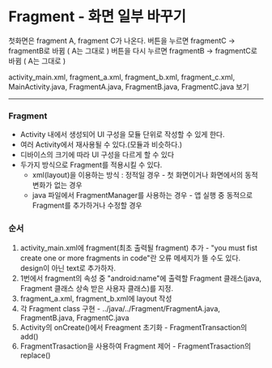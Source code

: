 # Fragment - 화면 일부 바꾸기

첫화면은 fragment A, fragment C가 나온다.
버튼을 누르면 fragmentC -> fragmentB로 바뀜 ( A는 그대로 )
버튼을 다시 누르면 fragmentB -> fragmentC로 바뀜 ( A는 그대로 )

activity_main.xml, fragment_a.xml, fragment_b.xml, fragment_c.xml, MainActivity.java, FragmentA.java, FragmentB.java, FragmentC.java 보기

---------
### Fragment
+ Activity 내에서 생성되어 UI 구성을 모듈 단위로 작성할 수 있게 한다.
+ 여러 Activity에서 재사용될 수 있다.(모듈과 비슷하다.)
+ 디바이스의 크기에 따라 UI 구성을 다르게 할 수 있다
+ 두가지 방식으로 Fragment를 적용시킬 수 있다.
    + xml(layout)을 이용하는 방식 : 정적일 경우 - 첫 화면이거나 화면에서의 동적 변화가 없는 경우
    + java 파일에서 FragmentManager를 사용하는 경우 - 앱 실행 중 동적으로 Fragment를 추가하거나 수정할 경우


### 순서

1. activity_main.xml에 fragment(최초 출력될 fragment) 추가 - "you must fist create one or more fragments in code"란 오류 메세지가 뜰 수도 있다. design이 아닌 text로 추가하자.
2. 1번에서 fragment의 속성 중 "android:name"에 출력할 Fragment 클래스(java, Fragment 클래스 상속 받은 사용자 클래스)를 지정.
3. fragment_a.xml, fragment_b.xml에 layout 작성
4. 각 Fragment class 구현  -   ../java/../Fragment/FragmentA.java, FragmentB.java, FragmentC.java
5. Activity의 onCreate()에서 Freagment 초기화 - FragmentTransaction의 add()
6. FragmentTrasaction을 사용하여 Fragment 제어 - FragmentTrasaction의 replace()